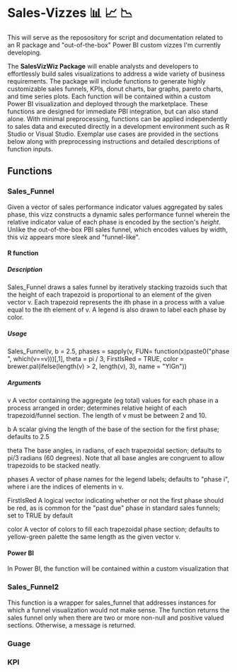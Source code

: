 # Sales-Vizzes 📊 📈 📉

This will serve as the reposository for script and documentation related to an R package and "out-of-the-box" Power BI custom vizzes I'm currently developing. 

The **SalesVizWiz Package** will enable analysts and developers to effortlessly build sales visualizations to address a wide variety of business requirements. The package will include functions to generate highly customizable sales funnels, KPIs, donut charts, bar graphs, pareto charts, and time series plots. Each function will be contained within a custom Power BI visualization and deployed through the marketplace. These functions are designed for immediate PBI integration, but can also stand alone. With minimal preprocessing, functions can be applied independently to sales data and executed directly in a development environment such as R Studio or Visual Studio. Exemplar use cases are provided in the sections below along with preprocessing instructions and detailed descriptions of function inputs. 

## Functions

### Sales_Funnel
Given a vector of sales performance indicator values aggregated by sales phase, this vizz constructs a dynamic sales performance funnel wherein the relative indicator value of each phase is encoded by the section's *height*. Unlike the out-of-the-box PBI sales funnel, which encodes values by width, this viz appears more sleek and "funnel-like". 

#### R function
##### Description
Sales_Funnel draws a sales funnel by iteratively stacking trazoids such that the height of each trapezoid is proportional to an element of the given vector v. Each trapezoid represents the ith phase in a process with a value equal to the ith element of v. A legend is also drawn to label each phase by color. 

##### Usage
Sales_Funnel(v, b = 2.5, phases = sapply(v, FUN= function(x)paste0("phase ", which(v==v)))[,1], theta = pi / 3, FirstIsRed = TRUE, color = brewer.pal(ifelse(length(v) > 2, length(v), 3), name = "YlGn"))

##### Arguments
v
  A vector containing the aggregate (eg total) values for each phase in a process arranged in order; determines relative height of each trapezoid/funnel section. The length of v must be between 2 and 10.
  
b
  A scalar giving the length of the base of the section for the first phase; defaults to 2.5
  
theta
  The base angles, in radians, of each trapezoidal section; defaults to pi/3 radians (60 degrees). Note that all base angles are congruent to allow trapezoids to be stacked neatly.
  
phases
  A vector of phase names for the legend labels; defaults to "phase i", where i are the indices of elements in v.
  
FirstIsRed
  A logical vector indicating whether or not the first phase should be red, as is common for the "past due" phase in standard sales funnels; set to TRUE by default
  
color
  A vector of colors to fill each trapezoidal phase section; defaults to yellow-green palette the same length as the given vector v. 
  
  
 

#### Power BI
In Power BI, the function will be contained within a custom visualization that 

### Sales_Funnel2
This function is a wrapper for sales_funnel that addresses instances for which a funnel visualization would not make sense. The function returns the sales funnel only when there are two or more non-null and positive valued sections. Otherwise, a message is returned.


### Guage

### KPI

### 
